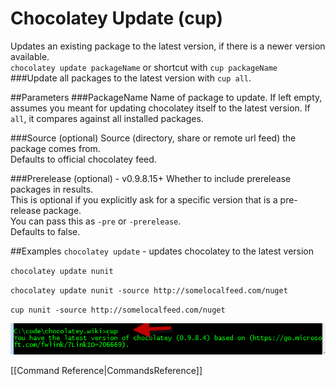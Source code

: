 # Chocolatey Update (cup)
Updates an existing package to the latest version, if there is a newer version available.  
`chocolatey update packageName` or shortcut with 
`cup packageName`  
###Update all packages to the latest version with `cup all`.  
  
##Parameters
###PackageName
Name of package to update. If left empty, assumes you meant for updating chocolatey itself to the latest version. If `all`, it compares against all installed packages.  
  
###Source (optional)
Source (directory, share or remote url feed) the package comes from.  
Defaults to official chocolatey feed.  
  
###Prerelease (optional) - v0.9.8.15+
Whether to include prerelease packages in results.  
This is optional if you explicitly ask for a specific version that is a pre-release package.  
You can pass this as `-pre` or `-prerelease`.  
Defaults to false.  
  
##Examples
`chocolatey update` - updates chocolatey to the latest version  
  
`chocolatey update nunit`  
  
`chocolatey update nunit -source http://somelocalfeed.com/nuget`  
  
`cup nunit -source http://somelocalfeed.com/nuget`  
  
![cup in action](images/cup.png "cup in action")  
  
[[Command Reference|CommandsReference]]